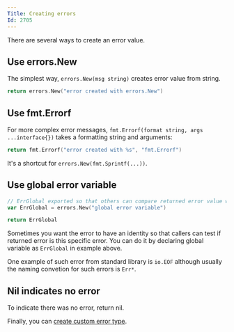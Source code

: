 ```yaml
---
Title: Creating errors
Id: 2705
---
```


There are several ways to create an error value.

## Use errors.New

The simplest way, `errors.New(msg string)` creates error value from string.

```go
return errors.New("error created with errors.New")
```

## Use fmt.Errorf

For more complex error messages, `fmt.Errorf(format string, args ...interface{})` takes a formatting string and arguments:

```go
return fmt.Errorf("error created with %s", "fmt.Errorf")
```

It's a shortcut for `errors.New(fmt.Sprintf(...))`.

## Use global error variable

```go
// ErrGlobal exported so that others can compare returned error value with this variable
var ErrGlobal = errors.New("global error variable")

return ErrGlobal
```

Sometimes you want the error to have an identity so that callers can test if returned error is this specific error. You can do it by declaring global variable as `ErrGlobal` in example above.

One example of such error from standard library is `io.EOF` although usually the naming convetion for such errors is `Err*`.

## Nil indicates no error

To indicate there was no error, return nil.


Finally, you can [create custom error type](a-2706).

